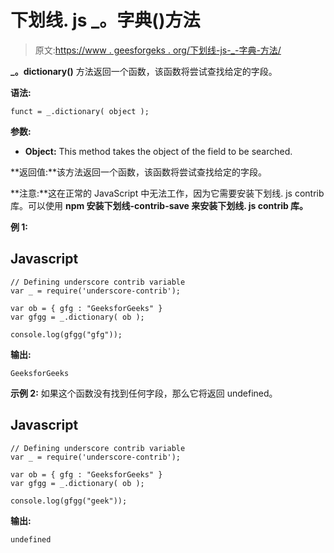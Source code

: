 # 下划线. js _。字典()方法

> 原文:[https://www . geesforgeks . org/下划线-js-_-字典-方法/](https://www.geeksforgeeks.org/underscore-js-_-dictionary-method/)

**_。dictionary()** 方法返回一个函数，该函数将尝试查找给定的字段。

**语法:**

```
funct = _.dictionary( object );
```

**参数:**

*   **Object:** This method takes the object of the field to be searched.

**返回值:**该方法返回一个函数，该函数将尝试查找给定的字段。

**注意:**这在正常的 JavaScript 中无法工作，因为它需要安装下划线. js contrib 库。可以使用 **npm 安装下划线-contrib-save 来安装下划线. js contrib 库。**

**例 1:**

## Javascript

```
// Defining underscore contrib variable
var _ = require('underscore-contrib'); 

var ob = { gfg : "GeeksforGeeks" }
var gfgg = _.dictionary( ob );

console.log(gfgg("gfg"));
```

**输出:**

```
GeeksforGeeks
```

**示例 2:** 如果这个函数没有找到任何字段，那么它将返回 undefined。

## Javascript

```
// Defining underscore contrib variable
var _ = require('underscore-contrib'); 

var ob = { gfg : "GeeksforGeeks" }
var gfgg = _.dictionary( ob );

console.log(gfgg("geek"));
```

**输出:**

```
undefined
```